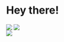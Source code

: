 # Hey there! #


<img align="center" src="https://github-readme-stats.vercel.app/api/top-langs/?username=catlinman&layout=compact&langs_count=10&card_width=465">
<img align="center" src="https://github-readme-stats.vercel.app/api?username=catlinman&show_icons=true&include_all_commits=true&count_private=true">
</br>
<img align="center"src="https://komarev.com/ghpvc/?username=catlinman&style=flat-square&label&label=Profile+Views">
